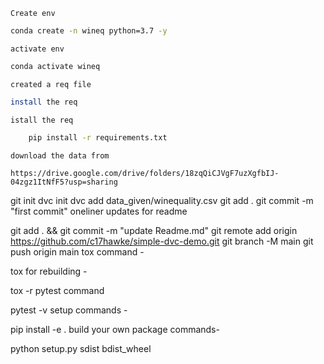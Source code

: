 

    Create env

````bash
conda create -n wineq python=3.7 -y
````


    activate env

````bash 
conda activate wineq
````
    created a req file

````bash
install the req
````

    istall the req
````bash
    pip install -r requirements.txt
````

    download the data from

    https://drive.google.com/drive/folders/18zqQiCJVgF7uzXgfbIJ-04zgz1ItNfF5?usp=sharing

git init
dvc init 
dvc add data_given/winequality.csv
git add .
git commit -m "first commit"
oneliner updates for readme

git add . && git commit -m "update Readme.md"
git remote add origin https://github.com/c17hawke/simple-dvc-demo.git
git branch -M main
git push origin main
tox command -

tox
for rebuilding -

tox -r 
pytest command

pytest -v
setup commands -

pip install -e . 
build your own package commands-

python setup.py sdist bdist_wheel